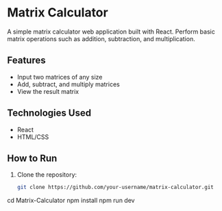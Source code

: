 # Matrix Calculator

A simple matrix calculator web application built with React. Perform basic matrix operations such as addition, subtraction, and multiplication.

## Features

- Input two matrices of any size
- Add, subtract, and multiply matrices
- View the result matrix

## Technologies Used

- React
- HTML/CSS

## How to Run

1. Clone the repository:

   ```bash
   git clone https://github.com/your-username/matrix-calculator.git

cd Matrix-Calculator
npm install
npm run dev

